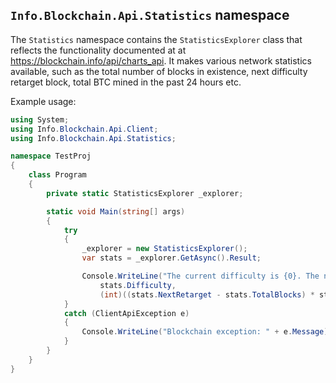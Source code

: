 ## `Info.Blockchain.Api.Statistics` namespace

The `Statistics` namespace contains the `StatisticsExplorer` class that reflects the functionality documented at at https://blockchain.info/api/charts_api. It makes various network statistics available, such as the total number of blocks in existence, next difficulty retarget block, total BTC mined in the past 24 hours etc.

Example usage:

```csharp
using System;
using Info.Blockchain.Api.Client;
using Info.Blockchain.Api.Statistics;

namespace TestProj
{
    class Program
    {
        private static StatisticsExplorer _explorer;

        static void Main(string[] args)
        {
            try
            {
                _explorer = new StatisticsExplorer();
                var stats = _explorer.GetAsync().Result;

                Console.WriteLine("The current difficulty is {0}. The next retarget will happen in {1} hours",
                    stats.Difficulty,
                    (int)((stats.NextRetarget - stats.TotalBlocks) * stats.MinutesBetweenBlocks / 60));
            }
            catch (ClientApiException e)
            {
                Console.WriteLine("Blockchain exception: " + e.Message);
            }
        }
    }
}
```

